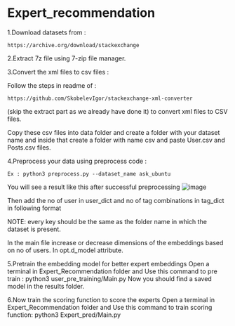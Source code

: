 # Expert_recommendation

1.Download datasets from :

	https://archive.org/download/stackexchange

2.Extract 7z file using 7-zip file manager.

3.Convert the xml files to csv files :

Follow the steps in readme of :

	https://github.com/SkobelevIgor/stackexchange-xml-converter 
 (skip the extract part as we already have done it) to convert xml files to CSV files.

Copy these csv files into data folder and create a folder with your dataset name and inside that create a folder with name csv and paste User.csv and Posts.csv files.

4.Preprocess your data using preprocess code :
	
 	Ex : python3 preprocess.py --dataset_name ask_ubuntu

You will see a result like this after successful preprocessing
![image](https://github.com/user-attachments/assets/4bf07723-081f-426d-8eaf-e35ff8b54432)


Then add the no of user in user_dict and no of tag combinations in tag_dict in following format

NOTE: every key should be the same as the folder name in which the dataset is present.


In the main file increase or decrease dimensions of the embeddings based on no of users. In opt.d_model attribute.


5.Pretrain the embedding model for better expert embeddings
Open a terminal in Expert_Recommendation folder and Use this command to pre train : 
python3 user_pre_training/Main.py
Now you should find a saved model in the results folder.

6.Now train the scoring function to score the experts 
Open a terminal in Expert_Recommendation folder and Use this command to train scoring function: 
python3 Expert_pred/Main.py
